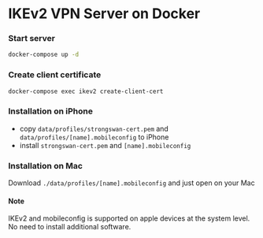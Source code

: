 # IKEv2 VPN Server on Docker

### Start server

```bash
docker-compose up -d
```
    
### Create client certificate

```bash
docker-compose exec ikev2 create-client-cert
```

### Installation on iPhone

- copy `data/profiles/strongswan-cert.pem` and `data/profiles/[name].mobileconfig` to iPhone
- install `strongswan-cert.pem` and `[name].mobileconfig`

### Installation on Mac

Download `./data/profiles/[name].mobileconfig` and just open on your Mac

#### Note
IKEv2 and mobileconfig is supported on apple devices at the system level. No need to install additional software.

